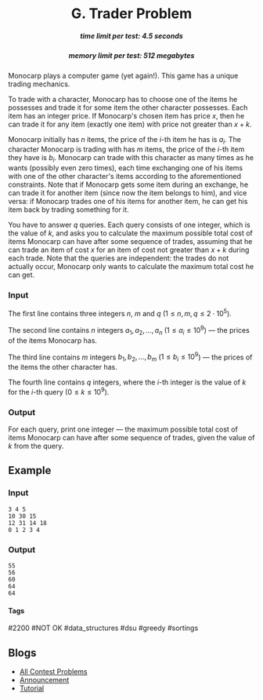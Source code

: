 <h1 style='text-align: center;'> G. Trader Problem</h1>

<h5 style='text-align: center;'>time limit per test: 4.5 seconds</h5>
<h5 style='text-align: center;'>memory limit per test: 512 megabytes</h5>

Monocarp plays a computer game (yet again!). This game has a unique trading mechanics.

To trade with a character, Monocarp has to choose one of the items he possesses and trade it for some item the other character possesses. Each item has an integer price. If Monocarp's chosen item has price $x$, then he can trade it for any item (exactly one item) with price not greater than $x+k$.

Monocarp initially has $n$ items, the price of the $i$-th item he has is $a_i$. The character Monocarp is trading with has $m$ items, the price of the $i$-th item they have is $b_i$. Monocarp can trade with this character as many times as he wants (possibly even zero times), each time exchanging one of his items with one of the other character's items according to the aforementioned constraints. Note that if Monocarp gets some item during an exchange, he can trade it for another item (since now the item belongs to him), and vice versa: if Monocarp trades one of his items for another item, he can get his item back by trading something for it.

You have to answer $q$ queries. Each query consists of one integer, which is the value of $k$, and asks you to calculate the maximum possible total cost of items Monocarp can have after some sequence of trades, assuming that he can trade an item of cost $x$ for an item of cost not greater than $x+k$ during each trade. Note that the queries are independent: the trades do not actually occur, Monocarp only wants to calculate the maximum total cost he can get.

### Input

The first line contains three integers $n$, $m$ and $q$ ($1 \le n, m, q \le 2 \cdot 10^5$).

The second line contains $n$ integers $a_1, a_2, \dots, a_n$ ($1 \le a_i \le 10^9$) — the prices of the items Monocarp has.

The third line contains $m$ integers $b_1, b_2, \dots, b_m$ ($1 \le b_i \le 10^9$) — the prices of the items the other character has.

The fourth line contains $q$ integers, where the $i$-th integer is the value of $k$ for the $i$-th query ($0 \le k \le 10^9$).

### Output

For each query, print one integer — the maximum possible total cost of items Monocarp can have after some sequence of trades, given the value of $k$ from the query.

## Example

### Input


```text
3 4 5
10 30 15
12 31 14 18
0 1 2 3 4
```
### Output


```text
55
56
60
64
64
```


#### Tags 

#2200 #NOT OK #data_structures #dsu #greedy #sortings 

## Blogs
- [All Contest Problems](../Codeforces_Round_760_(Div._3).md)
- [Announcement](../blogs/Announcement.md)
- [Tutorial](../blogs/Tutorial.md)
